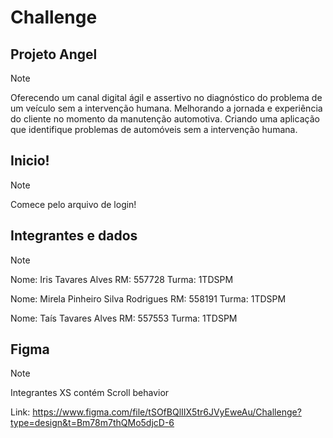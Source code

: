 # Challenge

## Projeto Angel

> [!NOTE]
> Oferecendo um canal digital ágil e assertivo no diagnóstico do problema de um veículo sem a intervenção humana.
> Melhorando a jornada e experiência do cliente no momento da manutenção automotiva.
> Criando uma aplicação que identifique problemas de automóveis sem a intervenção humana.

## Inicio!
> [!NOTE]
> Comece pelo arquivo de login!

## Integrantes e dados
> [!NOTE]
> Nome: Iris Tavares Alves
> RM: 557728 Turma: 1TDSPM
> 
> Nome: Mirela Pinheiro Silva Rodrigues
> RM: 558191 Turma: 1TDSPM
> 
> Nome: Taís Tavares Alves
> RM: 557553 Turma: 1TDSPM

## Figma
> [!NOTE]
> Integrantes XS contém Scroll behavior
> 
> Link: https://www.figma.com/file/tSOfBQlIIX5tr6JVyEweAu/Challenge?type=design&t=Bm78m7thQMo5djcD-6
